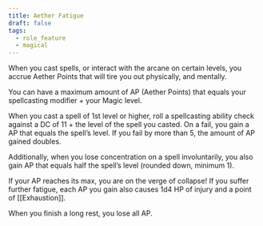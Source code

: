 ```yaml
---
title: Aether Fatigue
draft: false
tags:
  - role_feature
  - magical
---
```

When you cast spells, or interact with the arcane on certain levels, you accrue Aether Points that will tire you out physically, and mentally.

You can have a maximum amount of AP (Aether Points) that equals your spellcasting modifier + your Magic level.

When you cast a spell of 1st level or higher, roll a spellcasting ability check against a DC of 11 + the level of the spell you casted. On a fail, you gain a AP that equals the spell’s level. If you fail by more than 5, the amount of AP gained doubles.

Additionally, when you lose concentration on a spell involuntarily, you also gain AP that equals half the spell’s level (rounded down, minimum 1).

If your AP reaches its max, you are on the verge of collapse! If you suffer further fatigue, each AP you gain also causes 1d4 HP of injury and a point of [[Exhaustion]].

When you finish a long rest, you lose all AP.